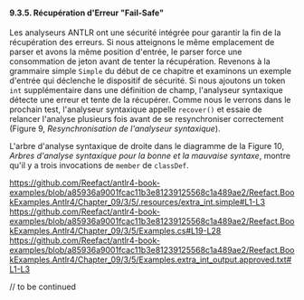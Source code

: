 #### 9.3.5. Récupération d'Erreur "Fail-Safe"

Les analyseurs ANTLR ont une sécurité intégrée pour garantir la fin de la récupération des erreurs. Si nous atteignons le même emplacement de parser et avons la même position d'entrée, le parser force une consommation de jeton avant de tenter la récupération. Revenons à la grammaire simple `Simple` du début de ce chapitre et examinons un exemple d'entrée qui déclenche le dispositif de sécurité. Si nous ajoutons un token `int` supplémentaire dans une définition de champ, l'analyseur syntaxique détecte une erreur et tente de la récupérer. Comme nous le verrons dans le prochain test, l'analyseur syntaxique appelle `recover()` et essaie de relancer l'analyse plusieurs fois avant de se resynchroniser correctement (Figure 9, _Resynchronisation de l'analyseur syntaxique_).

L'arbre d'analyse syntaxique de droite dans le diagramme de la Figure 10, _Arbres d'analyse syntaxique pour la bonne et la mauvaise syntaxe_, montre qu'il y a trois invocations de `member` de `classDef`.

https://github.com/Reefact/antlr4-book-examples/blob/a85936a9001fcac11b3e81239125568c1a489ae2/Reefact.BookExamples.Antlr4/Chapter_09/3/5/.resources/extra_int.simple#L1-L3
https://github.com/Reefact/antlr4-book-examples/blob/a85936a9001fcac11b3e81239125568c1a489ae2/Reefact.BookExamples.Antlr4/Chapter_09/3/5/Examples.cs#L19-L28
https://github.com/Reefact/antlr4-book-examples/blob/a85936a9001fcac11b3e81239125568c1a489ae2/Reefact.BookExamples.Antlr4/Chapter_09/3/5/Examples.extra_int_output.approved.txt#L1-L3

// to be continued
